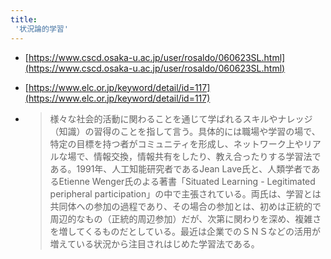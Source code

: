 ```yaml
---
title:
 '状況論的学習'
---
```


- [https://www.cscd.osaka-u.ac.jp/user/rosaldo/060623SL.html](https://www.cscd.osaka-u.ac.jp/user/rosaldo/060623SL.html)


- [https://www.elc.or.jp/keyword/detail/id=117](https://www.elc.or.jp/keyword/detail/id=117)
- > 様々な社会的活動に関わることを通じて学ばれるスキルやナレッジ（知識）の習得のことを指して言う。具体的には職場や学習の場で、特定の目標を持つ者がコミュニティを形成し、ネットワーク上やリアルな場で、情報交換，情報共有をしたり、教え合ったりする学習法である。1991年、人工知能研究者であるJean Lave氏と、人類学者であるEtienne Wenger氏のよる著書「Situated Learning - Legitimated peripheral participation」の中で主張されている。両氏は、学習とは共同体への参加の過程であり、その場合の参加とは、初めは正統的で周辺的なもの（正統的周辺参加）だが、次第に関わりを深め、複雑さを増してくるものだとしている。最近は企業でのＳＮＳなどの活用が増えている状況から注目されはじめた学習法である。

